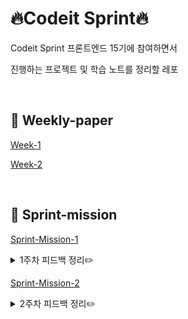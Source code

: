 # 🔥Codeit Sprint🔥

Codeit Sprint 프론트엔드 15기에 참여하면서

진행하는 프로젝트 및 학습 노트를 정리할 레포

<br>

## 📖 Weekly-paper

<a href="weekly paper/week 1/weekly paper.md">Week-1</a>

<a href="weekly paper/week 2/weekly paper.md">Week-2</a>


<br>

## 🎯 Sprint-mission

<a href="https://github.com/codeit-bootcamp-frontend/15-Sprint-Mission/pull/7">Sprint-Mission-1</a>
<details>
<summary>1주차 피드백 정리✏️</summary>
<div markdown="1">
  
### 🖼️ 이미지 추출
이미지는 추출할 때 1배수가 아닌 2배수로 추출하는 것이 화질면에서 좋다👍

---

### 🆎 폰트
이 미션에서 'Rokaf Sans' 체는 로고 텍스트에 단 **1번** 사용된다. 그러나, 한글 폰트 파일의 용량이 어마무시하다고 한다. (한글은 조합할 수 있는 글자의 종류가 아주 많다) 따라서, 얼마 쓰지 않을 폰트 파일을 넣는 것 보단, 로고 텍스트를 이미지로 저장하여 사용하는 것이 효율적이다.

---

### 🗂️ css 파일 구분
하나의 css파일에 모든 내용을 넣기 보다는 목적별로 나눠서 여러 파일로 작성하는 것이 **유지보수, 가독성, 확장성**에 좋다. 
추천해주신 방법은 아래 3개의 파일로 나누는 것.

---

#### 1. reset.css
프로젝트를 시작하면, 초기에 먼저 css를 초기화하고 시작하는 것이 좋다.
이렇게 초기화를 해주는 이유는 **브라우저마다 기본으로 제공하는 스타일**(user agent stylesheet)이 있기 때문이다.

예를 들면, 내가 margin을 지정하지 않았는데도, 알아서 margin 값이 들어있어서 원하는대로 화면을 가득 채우는 것이 불가능한 경우가 있다. 이런 경우에 개발자가 의도한대로 디자인이 나오게 하려면 이러한 설정을 리셋해주는 과정이 필요하다.

따라서, 이 과정을 수행할 파일을 따로 분리하여 생성해주고, 파일명을 reset.css로 하면 작업하기 쉬울 것이다. 
#### 2. base.css
폰트 페이지 및 전반적인 페이지에서 공통 적용되는 기본적인 스타일링 문들을 저장할 파일
반복 사용되는 css 변수를 포함해도 좋다.

#### 3. style.css
그 외 스타일을 가지고 있는 파일이다.
페이지가 추가된다면, 페이지별로 구별해서 파일을 생성하면 되겠다.

---

### 📏 반응형 처리를 위한 단위
vw, vh, %, em, rem 등 많은 단위가 있고, 이를 사용하는 것은 개발자의 취향 차이지만, font-size에 관해서는 rem 단위를 사용하는 것이 유지보수 및 가독성 측면에서 좋다!

---

### 📦 css variable 등록하기
color, padding, margin, fontSize 등 작업 중 많이 사용되는 값들이 존재하는데, css variable을 통해 등록해두면 나중에 사용하기 편하다.

사용 예시
```
:root{
  --gray50: #f9fafb;
  --gray100: #f3f4f6;
}

.div {
  background-color: var(--gray100);
}
```
</div>
</details>

<a href="https://github.com/codeit-bootcamp-frontend/15-Sprint-Mission/pull/57">Sprint-Mission-2</a>
<details>
<summary>2주차 피드백 정리✏️</summary>
<div markdown="1">
  
### 📖 inline 스타일 지양하기
인라인 스타일은 css 속성보다 우선순위가 높기 때문에 웬만하면 css로 작성하는 것이 좋다.

---
### 📰 태그 선택자 조심해서 사용하기
태그 선택자는 해당 태그가 모든 페이지에 걸쳐 적용되어야 하는 스타일링 외에는 사용을 추천하지 않는다.

위의 경우도 프로젝트가 확장되다보면 변경될 수 있으니 가능한 class를 사용하시는 것이 좋다.

ex) 1월에는 모든 페이지에 main 태그가 `margin: 2.4rem`을 가지고 있었지만, 2월에 새 페이지가 추가되고 보니
해당 페이지에서 사용되는 main 태그는 디자인상 `margin`이 `1rem`일 수 있다. 따라서 이렇게 디자인에 따라 다양하게 적용될 수 있는 스타일의 경우 `classname`을 통해 개별로 css 해주는게 좋다.

---
### ➕ 공통 CSS 파일 작성하기
로그인 페이지와 회원 가입 페이지가 디자인이 비슷한만큼 공통적으로 사용하는 css가 많다.

이러한 중복을 줄이기 위해 공통 CSS 파일을 작성하면 유지보수 및 가독성 측면에서 더 좋다.
```
auth.css // login, signup 페이지에서 공통으로 쓰는 것들의 모음
login.css 
signup.css 
```
만약 login.css, signup.css 파일에서 작성되는 css가 너무 적다면, 즉 분리할 필요가 없다고 느끼면 한 파일로 관리해도 된다.
</div>
</details>
